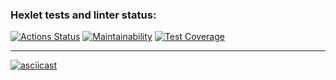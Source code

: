 ### Hexlet tests and linter status:
[![Actions Status](https://github.com/AlexandrBorovkov/python-project-50/actions/workflows/hexlet-check.yml/badge.svg)](https://github.com/AlexandrBorovkov/python-project-50/actions)
[![Maintainability](https://api.codeclimate.com/v1/badges/21224dfd48b4e2708ea0/maintainability)](https://codeclimate.com/github/AlexandrBorovkov/python-project-50/maintainability)
[![Test Coverage](https://api.codeclimate.com/v1/badges/21224dfd48b4e2708ea0/test_coverage)](https://codeclimate.com/github/AlexandrBorovkov/python-project-50/test_coverage)

---

[![asciicast](https://asciinema.org/a/SnL2IR8B4StakEi27XFiPNr1g.png)](https://asciinema.org/a/SnL2IR8B4StakEi27XFiPNr1g)